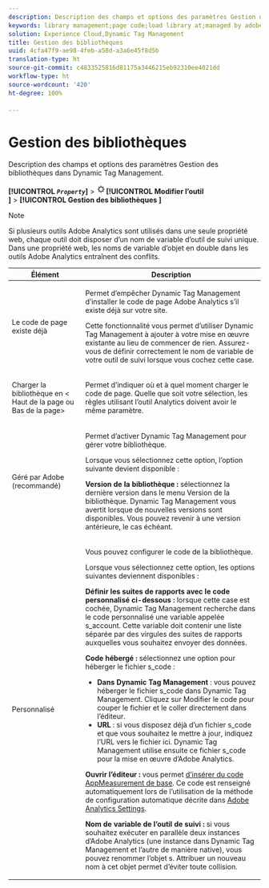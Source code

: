 ```yaml
---
description: Description des champs et options des paramètres Gestion des bibliothèques dans Dynamic Tag Management.
keywords: library management;page code;load library at;managed by adobe;custom;code hosted;s_code hosted
solution: Experience Cloud,Dynamic Tag Management
title: Gestion des bibliothèques
uuid: 4cfa47f9-ae98-4feb-a58d-a3a6e45f8d5b
translation-type: ht
source-git-commit: c4833525816d81175a3446215eb92310ee4021dd
workflow-type: ht
source-wordcount: '420'
ht-degree: 100%

---
```



# Gestion des bibliothèques

Description des champs et options des paramètres Gestion des bibliothèques dans Dynamic Tag Management.

**[!UICONTROL *`Property`*]** > ![](assets/settings_gear.png)**[!UICONTROL  Modifier l’outil ]** > **[!UICONTROL  Gestion des bibliothèques ]** 

>[!NOTE]
>
>Si plusieurs outils Adobe Analytics sont utilisés dans une seule propriété web, chaque outil doit disposer d’un nom de variable d’outil de suivi unique. Dans une propriété web, les noms de variable d’objet en double dans les outils Adobe Analytics entraînent des conflits.

<table id="table_2758C770C91B4025AD74009B360D71F7"> 
 <thead> 
  <tr> 
   <th colname="col1" class="entry"> Élément </th> 
   <th colname="col2" class="entry"> Description </th> 
  </tr> 
 </thead>
 <tbody> 
  <tr> 
   <td colname="col1"> <p>Le code de page existe déjà </p> </td> 
   <td colname="col2"> <p> Permet d’empêcher Dynamic Tag Management d’installer le code de page <span class="keyword">Adobe Analytics</span> s’il existe déjà sur votre site. </p> <p>Cette fonctionnalité vous permet d’utiliser Dynamic Tag Management à ajouter à votre mise en œuvre existante au lieu de commencer de rien. Assurez-vous de définir correctement le nom de variable de votre outil de suivi lorsque vous cochez cette case. </p> </td> 
  </tr> 
  <tr> 
   <td colname="col1"> <p>Charger la bibliothèque en &lt;<span class="term"> Haut de la page</span> ou <span class="term"> Bas de la page</span>&gt; </p> </td> 
   <td colname="col2"> <p>Permet d’indiquer où et à quel moment charger le code de page. Quelle que soit votre sélection, les règles utilisant l’outil Analytics doivent avoir le même paramètre. </p> </td> 
  </tr> 
  <tr> 
   <td colname="col1"> <p>Géré par Adobe (recommandé) </p> </td> 
   <td colname="col2"> <p>Permet d’activer Dynamic Tag Management pour gérer votre bibliothèque. </p> <p>Lorsque vous sélectionnez cette option, l’option suivante devient disponible : </p> <p> <b>Version de la bibliothèque :</b> sélectionnez la dernière version dans le menu <span class="wintitle">Version de la bibliothèque</span>. Dynamic Tag Management vous avertit lorsque de nouvelles versions sont disponibles. Vous pouvez revenir à une version antérieure, le cas échéant. </p> </td> 
  </tr> 
  <tr> 
   <td colname="col1"> <p> Personnalisé </p> </td> 
   <td colname="col2"> <p>Vous pouvez configurer le code de la bibliothèque. </p> <p>Lorsque vous sélectionnez cette option, les options suivantes deviennent disponibles : </p> <p> <b>Définir les suites de rapports avec le code personnalisé ci-dessous :</b> lorsque cette case est cochée, Dynamic Tag Management recherche dans le code personnalisé une variable appelée  <span class="varname"> s_account</span>. Cette variable doit contenir une liste séparée par des virgules des suites de rapports auxquelles vous souhaitez envoyer des données. </p> <p> <b>Code hébergé :</b> sélectionnez une option pour héberger le fichier <span class="filepath">s_code</span> : </p> 
    <ul id="ul_FC395283365A4BBAA8A5FE5871D16EC6"> 
     <li id="li_36D733C533CE40F1868309130551D4DE"> <b>Dans Dynamic Tag Management</b> : vous pouvez héberger le fichier <span class="filepath">s_code</span> dans Dynamic Tag Management. Cliquez sur <span class="uicontrol">Modifier le code</span> pour couper le fichier et le coller directement dans l’éditeur. </li> 
     <li id="li_A64734C66D254079A5E16DC8DBEDA3F6"> <b>URL</b> : si vous disposez déjà d’un fichier <span class="filepath">s_code</span> et que vous souhaitez le mettre à jour, indiquez l’URL vers le fichier ici. Dynamic Tag Management utilise ensuite ce fichier <span class="filepath">s_code</span> pour la mise en œuvre d’<span class="keyword">Adobe Analytics</span>. </li> 
    </ul> <p> <b>Ouvrir l’éditeur : </b>vous permet <a href="/help/implement/other/dtm/c-aa-tool/t-appmeasurement-code.md"  > d’insérer du code AppMeasurement de base</a>. Ce code est renseigné automatiquement lors de l’utilisation de la méthode de configuration automatique décrite dans <a href="/help/implement/other/dtm/c-aa-tool/analytics-dtm.md"  > Adobe Analytics Settings</a>. </p> <p> <b>Nom de variable de l’outil de suivi :</b> si vous souhaitez exécuter en parallèle deux instances d’<span class="keyword">Adobe Analytics</span> (une instance dans Dynamic Tag Management et l’autre de manière native), vous pouvez renommer l’objet <span class="term">s</span>. Attribuer un nouveau nom à cet objet permet d’éviter toute collision. </p> </td> 
  </tr> 
 </tbody> 
</table>

